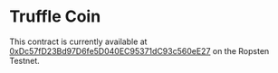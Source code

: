 # Truffle Coin

This contract is currently available at [0xDc57fD23Bd97D6fe5D040EC95371dC93c560eE27](https://ropsten.etherscan.io/address/0xDc57fD23Bd97D6fe5D040EC95371dC93c560eE27) on the Ropsten Testnet.